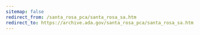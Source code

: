 ```yaml
---
sitemap: false 
redirect_from: /santa_rosa_pca/santa_rosa_sa.htm 
redirect_to: https://archive.ada.gov/santa_rosa_pca/santa_rosa_sa.htm 
---
```

